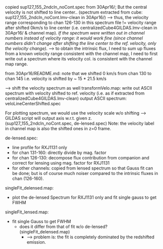 copied sup127_155_2ndcln_noCont.spec from 30Apr16/; But the central velocity is not shifted to line center.. (spectrum extracted from cube: sup127_155_2ndcln_noCont.lmv-clean in 30Apr16/) 
--> thus, the velocity range corresponding to chan 126-130 in this spectrum file != velocity range after shifted 0km/s to line center (i.e. centralizedCube4GILDAS.lmv-clean in 30Apr16/ & channel map).
*If the spectrum were written out in channel numbers instead of velocity range: it would work fine (since channel numbers didn't change after shifting the line center to the ref. velocity, only the velocity change).*
--> to obtain the intrinsic flux, I need to sum up fluxes from a known velocity range consistent with the channel map, I need to first write out a spectrum where its velocity col. is consistent with the channel map range. 

from 30Apr16/README.md: 
    note that we shifted 0 km/s from chan 130 to chan 145
    i.e. velocity is shifted by ~ 15 * 21.5 km/s

--> shift the velocity spectrum as well
transformVelo.map: write out ASCII spectrum with velocity shifted to ref. velocity (i.e. as if extracted from centralizedCube4GILDAS.lmv-clean)
output ASCII spectrum: veloLineCenterShifted.spec


For plotting spectrum, we would use the velocity scale w/o shifting --> GILDAS script will output axis w.r.t. given z. (sup127_155_2ndcln_noCont.spec, de-lensed.spec)
Note: the velocity label in channel map is also the shifted ones in z=0 frame. 

de-lensed.spec:
- line profile for RXJ1131 only
- for chan 131-160: directly divide by mag. factor
- for chan 126-130: decompose flux contribution from companion and correct for lensing using mag. factor for RXJ1131
- for other channels: copied from lensed spectrum so that Gauss fit can be done; but is of course much noiser compared to the intrinsic fluxes in chan (126-160).

singleFit_delensed.map:
- plot the de-lensed Spectrum for RXJ1131 only and fit single gauss to get FWHM

singleFit_lensed.map:
- fit single Gauss to get FWHM
    - does it differ from that of fit w/o de-lensed? (singleFit_delensed.map)
        + --> problem is: the fit is completely dominated by the redshifted emission.

